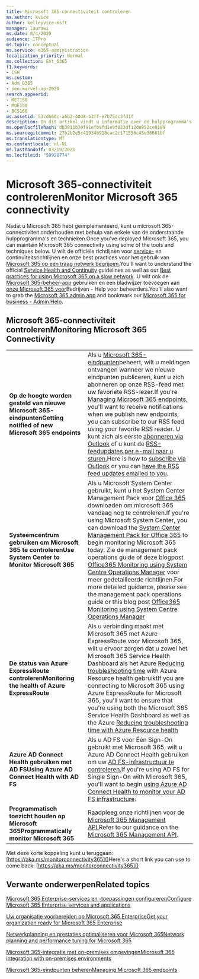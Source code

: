 ```yaml
---
title: Microsoft 365-connectiviteit controleren
ms.author: kvice
author: kelleyvice-msft
manager: laurawi
ms.date: 8/4/2020
audience: ITPro
ms.topic: conceptual
ms.service: o365-administration
localization_priority: Normal
ms.collection: Ent_O365
f1.keywords:
- CSH
ms.custom:
- Adm_O365
- seo-marvel-apr2020
search.appverid:
- MET150
- MOE150
- BCS160
ms.assetid: 53cdb60c-a6b2-4848-b3ff-e7b75dc3fd1f
description: In dit artikel vindt u informatie over de hulpprogramma's en technieken die u kunt gebruiken om microsoft 365-connectiviteit te bewaken en te onderhouden.
ms.openlocfilehash: db3811b70f91efb9fd1e9f023df12d0852ce0189
ms.sourcegitcommit: 27b2b2e5c41934b918cac2c171556c45e36661bf
ms.translationtype: MT
ms.contentlocale: nl-NL
ms.lasthandoff: 03/19/2021
ms.locfileid: "50920774"
---
```

# <a name="monitor-microsoft-365-connectivity"></a><span data-ttu-id="67315-103">Microsoft 365-connectiviteit controleren</span><span class="sxs-lookup"><span data-stu-id="67315-103">Monitor Microsoft 365 connectivity</span></span>

<span data-ttu-id="67315-104">Nadat u Microsoft 365 hebt geïmplementeerd, kunt u microsoft 365-connectiviteit onderhouden met behulp van enkele van de onderstaande hulpprogramma's en technieken.</span><span class="sxs-lookup"><span data-stu-id="67315-104">Once you've deployed Microsoft 365, you can maintain Microsoft 365 connectivity using some of the tools and techniques below.</span></span> <span data-ttu-id="67315-105">U wilt de officiële richtlijnen voor [service-](/office365/servicedescriptions/office-365-platform-service-description/service-health-and-continuity) en continuïteitsrichtlijnen en onze best practices voor het gebruik van [Microsoft 365 op een traag netwerk begrijpen.](https://support.office.com/article/fd16c8d2-4799-4c39-8fd7-045f06640166)</span><span class="sxs-lookup"><span data-stu-id="67315-105">You'll want to understand the official [Service Health and Continuity](/office365/servicedescriptions/office-365-platform-service-description/service-health-and-continuity) guidelines as well as our [Best practices for using Microsoft 365 on a slow network](https://support.office.com/article/fd16c8d2-4799-4c39-8fd7-045f06640166).</span></span> <span data-ttu-id="67315-106">U wilt ook de [Microsoft 365-beheer-app](https://blogs.office.com/2015/03/13/administer-on-the-go-with-the-updated-office-365-admin-app/) gebruiken en een bladwijzer toevoegen aan [onze Microsoft 365 voor](https://support.office.com/article/17d3ff3f-3601-466e-b5a1-482b31cfb791)Bedrijven - Help voor beheerders.</span><span class="sxs-lookup"><span data-stu-id="67315-106">You'll also want to grab the [Microsoft 365 admin app](https://blogs.office.com/2015/03/13/administer-on-the-go-with-the-updated-office-365-admin-app/) and bookmark our [Microsoft 365 for business - Admin Help](https://support.office.com/article/17d3ff3f-3601-466e-b5a1-482b31cfb791).</span></span>
  
## <a name="monitoring-microsoft-365-connectivity"></a><span data-ttu-id="67315-107">Microsoft 365-connectiviteit controleren</span><span class="sxs-lookup"><span data-stu-id="67315-107">Monitoring Microsoft 365 Connectivity</span></span>

|||
|:-----|:-----|
|<span data-ttu-id="67315-108">**Op de hoogte worden gesteld van nieuwe Microsoft 365-eindpunten**</span><span class="sxs-lookup"><span data-stu-id="67315-108">**Getting notified of new Microsoft 365 endpoints**</span></span> <br/> |<span data-ttu-id="67315-109">Als u [Microsoft 365-eindpunten](https://support.office.com/article/99cab9d4-ef59-4207-9f2b-3728eb46bf9a)beheert, wilt u meldingen ontvangen wanneer we nieuwe eindpunten publiceren, kunt u zich abonneren op onze RSS-feed met uw favoriete RSS-lezer.</span><span class="sxs-lookup"><span data-stu-id="67315-109">If you're [Managing Microsoft 365 endpoints](https://support.office.com/article/99cab9d4-ef59-4207-9f2b-3728eb46bf9a), you'll want to receive notifications when we publish new endpoints, you can subscribe to our RSS feed using your favorite RSS reader.</span></span> <span data-ttu-id="67315-110">U kunt zich als eerste [abonneren via Outlook](https://go.microsoft.com/fwlink/p/?LinkId=532416) of u kunt de [RSS-feedupdates per e-mail naar u sturen.](https://go.microsoft.com/fwlink/p/?LinkId=532417)</span><span class="sxs-lookup"><span data-stu-id="67315-110">Here is how to [subscribe via Outlook](https://go.microsoft.com/fwlink/p/?LinkId=532416) or you can [have the RSS feed updates emailed to you](https://go.microsoft.com/fwlink/p/?LinkId=532417).</span></span>  <br/> |
|<span data-ttu-id="67315-111">**Systeemcentrum gebruiken om Microsoft 365 te controleren**</span><span class="sxs-lookup"><span data-stu-id="67315-111">**Use System Center to Monitor Microsoft 365**</span></span> <br/> |<span data-ttu-id="67315-112">Als u Microsoft System Center gebruikt, kunt u het System Center Management Pack voor [Office 365](https://www.microsoft.com/download/details.aspx?id=43708) downloaden om microsoft 365 vandaag nog te controleren.</span><span class="sxs-lookup"><span data-stu-id="67315-112">If you're using Microsoft System Center, you can download the [System Center Management Pack for Office 365](https://www.microsoft.com/download/details.aspx?id=43708) to begin monitoring Microsoft 365 today.</span></span> <span data-ttu-id="67315-113">Zie de management pack operations guide of deze blogpost [Office365 Monitoring using System Centre Operations Manager](https://blogs.msdn.com/b/mvpawardprogram/archive/2015/07/08/office365-monitoring-using-system-centre-operations-manager.aspx) voor meer gedetailleerde richtlijnen.</span><span class="sxs-lookup"><span data-stu-id="67315-113">For more detailed guidance, please see the management pack operations guide or this blog post [Office365 Monitoring using System Centre Operations Manager](https://blogs.msdn.com/b/mvpawardprogram/archive/2015/07/08/office365-monitoring-using-system-centre-operations-manager.aspx)</span></span> <br/> |
|<span data-ttu-id="67315-114">**De status van Azure ExpressRoute controleren**</span><span class="sxs-lookup"><span data-stu-id="67315-114">**Monitoring the health of Azure ExpressRoute**</span></span> <br/> |<span data-ttu-id="67315-115">Als u verbinding maakt met Microsoft 365 met Azure ExpressRoute voor Microsoft 365, wilt u ervoor zorgen dat u zowel het Microsoft 365 Service Health Dashboard als het Azure [Reducing troubleshooting time](https://azure.microsoft.com/blog/reduce-troubleshooting-time-with-azure-resource-health/) with Azure Resource health gebruikt</span><span class="sxs-lookup"><span data-stu-id="67315-115">If you are connecting to Microsoft 365 using Azure ExpressRoute for Microsoft 365, you'll want to ensure that you're using both the Microsoft 365 Service Health Dashboard as well as the Azure [Reducing troubleshooting time with Azure Resource health](https://azure.microsoft.com/blog/reduce-troubleshooting-time-with-azure-resource-health/)</span></span> <br/> |
|<span data-ttu-id="67315-116">**Azure AD Connect Health gebruiken met AD FS**</span><span class="sxs-lookup"><span data-stu-id="67315-116">**Using Azure AD Connect Health with AD FS**</span></span> <br/> |<span data-ttu-id="67315-117">Als u AD FS voor Één Sign-On gebruikt met Microsoft 365, wilt u Azure AD Connect Health gebruiken om uw [AD FS-infrastructuur te controleren.](/azure/active-directory/hybrid/how-to-connect-health-adfs)</span><span class="sxs-lookup"><span data-stu-id="67315-117">If you're using AD FS for Single Sign-On with Microsoft 365, you'll want to begin [using Azure AD Connect Health to monitor your AD FS infrastructure](/azure/active-directory/hybrid/how-to-connect-health-adfs).</span></span>  <br/> |
|<span data-ttu-id="67315-118">**Programmatisch toezicht houden op Microsoft 365**</span><span class="sxs-lookup"><span data-stu-id="67315-118">**Programmatically monitor Microsoft 365**</span></span> <br/> |<span data-ttu-id="67315-119">Raadpleeg onze richtlijnen voor de [Microsoft 365 Management API.](/office/office-365-management-api/office-365-management-apis-overview)</span><span class="sxs-lookup"><span data-stu-id="67315-119">Refer to our guidance on the [Microsoft 365 Management API](/office/office-365-management-api/office-365-management-apis-overview).</span></span>  <br/> |

<span data-ttu-id="67315-120">Met deze korte koppeling kunt u teruggaan: [https://aka.ms/monitorconnectivity365]()</span><span class="sxs-lookup"><span data-stu-id="67315-120">Here's a short link you can use to come back: [https://aka.ms/monitorconnectivity365]()</span></span>
  
## <a name="related-topics"></a><span data-ttu-id="67315-121">Verwante onderwerpen</span><span class="sxs-lookup"><span data-stu-id="67315-121">Related topics</span></span>

[<span data-ttu-id="67315-122">Microsoft 365 Enterprise-services en -toepassingen configureren</span><span class="sxs-lookup"><span data-stu-id="67315-122">Configure Microsoft 365 Enterprise services and applications</span></span>](configure-services-and-applications.md)
  
[<span data-ttu-id="67315-123">Uw organisatie voorbereiden op Microsoft 365 Enterprise</span><span class="sxs-lookup"><span data-stu-id="67315-123">Get your organization ready for Microsoft 365 Enterprise</span></span>](get-your-organization-ready-for-office-365.md)
  
[<span data-ttu-id="67315-124">Netwerkplanning en prestaties optimaliseren voor Microsoft 365</span><span class="sxs-lookup"><span data-stu-id="67315-124">Network planning and performance tuning for Microsoft 365</span></span>](network-planning-and-performance.md)
  
[<span data-ttu-id="67315-125">Microsoft 365-integratie met on-premises omgevingen</span><span class="sxs-lookup"><span data-stu-id="67315-125">Microsoft 365 integration with on-premises environments</span></span>](microsoft-365-integration.md)
  
[<span data-ttu-id="67315-126">Microsoft 365-eindpunten beheren</span><span class="sxs-lookup"><span data-stu-id="67315-126">Managing Microsoft 365 endpoints</span></span>](managing-office-365-endpoints.md)